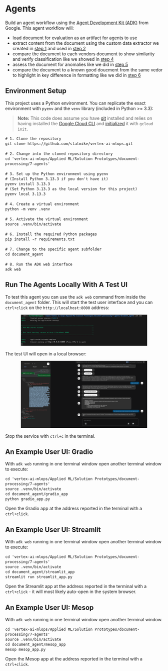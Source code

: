 # Agents

Build an agent workflow using the [Agent Development Kit (ADK)](https://google.github.io/adk-docs/) from Google.  This agent workflow will:
- load document for evaluation as an artifact for agents to use
- extract content from the document using the custom data extractor we created in [step 1](../1-custom-extractor.ipynb) and used in [step 2](../2-document-extraction.ipynb)
- compare the document to each vendors document to show similarity and verify classification like we showed in [step 4](../4-document-similarity.ipynb)
- assess the document for anomalies like we did in [step 5](../5-document-anomalies.ipynb)
- compare the document to a known good doucment from the same vedor to highlight in key difference in formatting like we did in [step 6](../6-document-comparison.ipynb)

## Environment Setup

This project uses a Python environment.  You can replicate the exact environment with `pyenv` and the `venv` library (included in Python >= 3.3):

> **Note:** This code does assume you have [git](https://github.com/git-guides/install-git) installed and relies on having installed the [Google Cloud CLI](https://cloud.google.com/sdk/docs/install) and [initialized](https://cloud.google.com/sdk/docs/initializing) it with `gcloud init`.

```
# 1. Clone the repository
git clone https://github.com/statmike/vertex-ai-mlops.git

# 2. Change into the cloned repository directory
cd 'vertex-ai-mlops/Applied ML/Solution Prototypes/document-processing/7-agents'

# 3. Set up the Python environment using pyenv
# (Install Python 3.13.3 if you don't have it)
pyenv install 3.13.3
# (Set Python 3.13.3 as the local version for this project)
pyenv local 3.13.3

# 4. Create a virtual environment
python -m venv .venv

# 5. Activate the virtual environment
source .venv/bin/activate

# 6. Install the required Python packages
pip install -r requirements.txt

# 7. Change to the specific agent subfolder
cd document_agent

# 8. Run the ADK web interface
adk web
```

## Run The Agents Locally With A Test UI

To test this agent you can use the `adk web` command from inside the `document_agent` folder.  This will start the test user interface and you can `ctrl+click` on the `http://localhost:8000` address:

<div align="center">
  <img src="../resources/images/adk/adk_web.png" alt="Document Processing" width="80%"/>
</div>

The test UI will open in a local browser:

<div align="center">
  <img src="../resources/images/adk/adk_web_ui.png" alt="Document Processing" width="80%"/>
</div>

Stop the service with `ctrl+c` in the terminal.

## An Example User UI: Gradio

With `adk web` running in one terminal window open another terminal window to execute:

```
cd 'vertex-ai-mlops/Applied ML/Solution Prototypes/document-processing/7-agents'
source .venv/bin/activate
cd document_agent/gradio_app
python gradio_app.py
```

Open the Gradio app at the address reported in the terminal with a `ctrl+click`.

## An Example User UI: Streamlit

With `adk web` running in one terminal window open another terminal window to execute:

```
cd 'vertex-ai-mlops/Applied ML/Solution Prototypes/document-processing/7-agents'
source .venv/bin/activate
cd document_agent/streamlit_app
streamlit run streamlit_app.py
```

Open the Streamlit app at the address reported in the terminal with a `ctrl+click` - it will most likely auto-open in the system browser.

## An Example User UI: Mesop

With `adk web` running in one terminal window open another terminal window.  

```
cd 'vertex-ai-mlops/Applied ML/Solution Prototypes/document-processing/7-agents'
source .venv/bin/activate
cd document_agent/mesop_app
mesop mesop_app.py
```

Open the Mesop app at the address reported in the terminal with a `ctrl+click`.


